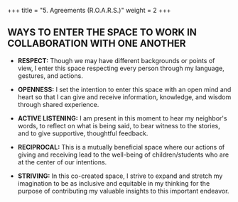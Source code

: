 +++
title = "5. Agreements (R.O.A.R.S.)"
weight = 2
+++

## WAYS TO ENTER THE SPACE TO WORK IN COLLABORATION WITH ONE ANOTHER

- **RESPECT:** Though we may have different backgrounds or points of view, I enter this space respecting every person through my language, gestures, and actions.

- **OPENNESS:** I set the intention to enter this space with an open mind and heart so that I can give and receive information, knowledge, and wisdom through shared experience.

- **ACTIVE LISTENING:** I am present in this moment to hear my neighbor's words, to reflect on what is being said, to bear witness to the stories, and to give supportive, thoughtful feedback.

- **RECIPROCAL:** This is a mutually beneficial space where our actions of giving and receiving lead to the well-being of children/students who are at the center of our intentions.

- **STRIVING:** In this co-created space, I strive to expand and stretch my imagination to be as inclusive and equitable in my thinking for the purpose of contributing my valuable insights to this important endeavor.
